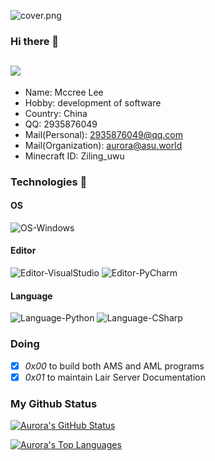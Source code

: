 ![cover.png](https://i.loli.net/2021/07/19/ykTQGhxfYZOve1X.png)

### Hi there 👋
![](https://visitor-badge.glitch.me/badge?page_id=AuroraZiling.readme)
---
- Name: Mccree Lee
- Hobby: development of software
- Country: China
- QQ: 2935876049
- Mail(Personal): 2935876049@qq.com
- Mail(Organization): aurora@asu.world
- Minecraft ID: Ziling_uwu

### Technologies 🔧

#### OS
![OS-Windows](https://img.shields.io/badge/OS-Windows-blue?logo=windows)

#### Editor
![Editor-VisualStudio](https://img.shields.io/badge/Editor-VisualStudio-blue?logo=visual-studio)
![Editor-PyCharm](https://img.shields.io/badge/Editor-PyCharm-blue?logo=pycharm)

#### Language
![Language-Python](https://img.shields.io/badge/Language-Python-blue?logo=python)
![Language-CSharp](https://img.shields.io/badge/Language-CSharp-blue?logo=csharp)

### Doing
- [x] *0x00* to build both AMS and AML programs
- [x] *0x01* to maintain Lair Server Documentation

### My Github Status

[![Aurora's GitHub Status](https://github-readme-stats.vercel.app/api?username=auroraziling)](https://github.com/anuraghazra/github-readme-stats)

[![Aurora's Top Languages](https://github-readme-stats.vercel.app/api/top-langs/?username=auroraziling)](https://github.com/anuraghazra/github-readme-stats)

